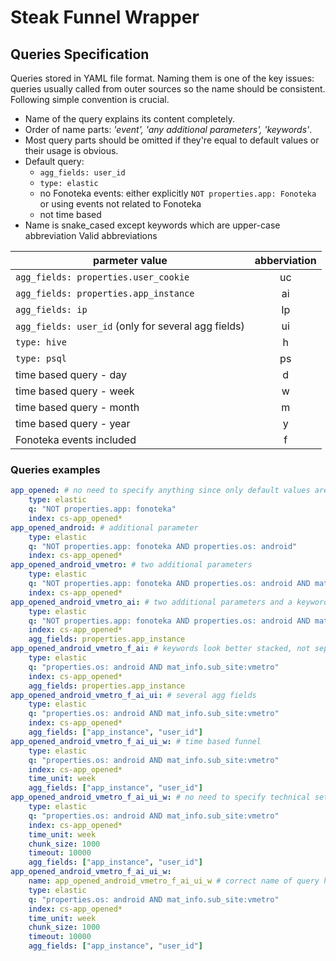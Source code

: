 # Steak Funnel Wrapper

## Queries Specification

Queries stored in YAML file format. Naming them is one of the key issues: queries usually called from outer sources so the name should be consistent. Following simple convention is crucial.

* Name of the query explains its content completely.
* Order of name parts: *'event', 'any additional parameters', 'keywords'*.
* Most query parts should be omitted if they're equal to default values or their usage is obvious.
* Default query:
    * `agg_fields: user_id`
    * `type: elastic`
    * no Fonoteka events: either explicitly `NOT properties.app: Fonoteka` or using events not related to Fonoteka
    * not time based
* Name is snake_cased except keywords which are upper-case abbreviation
Valid abbreviations

|parmeter value|abberviation|
| ------------ |:----------:|
|`agg_fields: properties.user_cookie`|uc|
|`agg_fields: properties.app_instance`|ai|
|`agg_fields: ip`|Ip|
|`agg_fields: user_id` (only for several agg fields)|ui|
|`type: hive`|h|
|`type: psql`|ps|
|time based query - day|d|
|time based query - week|w|
|time based query - month|m|
|time based query - year|y|
|Fonoteka events included|f|

### Queries examples

~~~yaml
app_opened: # no need to specify anything since only default values are used
    type: elastic
    q: "NOT properties.app: fonoteka"
    index: cs-app_opened*
app_opened_android: # additional parameter
    type: elastic
    q: "NOT properties.app: fonoteka AND properties.os: android"
    index: cs-app_opened*
app_opened_android_vmetro: # two additional parameters
    type: elastic
    q: "NOT properties.app: fonoteka AND properties.os: android AND mat_info.sub_site:vmetro"
    index: cs-app_opened*    
app_opened_android_vmetro_ai: # two additional parameters and a keyword
    type: elastic
    q: "NOT properties.app: fonoteka AND properties.os: android AND mat_info.sub_site:vmetro"
    index: cs-app_opened*
    agg_fields: properties.app_instance
app_opened_android_vmetro_f_ai: # keywords look better stacked, not separated by underscore
    type: elastic
    q: "properties.os: android AND mat_info.sub_site:vmetro"
    index: cs-app_opened*
    agg_fields: properties.app_instance
app_opened_android_vmetro_f_ai_ui: # several agg fields
    type: elastic
    q: "properties.os: android AND mat_info.sub_site:vmetro"
    index: cs-app_opened*
    agg_fields: ["app_instance", "user_id"]
app_opened_android_vmetro_f_ai_ui_w: # time based funnel
    type: elastic
    q: "properties.os: android AND mat_info.sub_site:vmetro"
    index: cs-app_opened*
    time_unit: week
    agg_fields: ["app_instance", "user_id"]
app_opened_android_vmetro_f_ai_ui_w: # no need to specify technical settings like chunk_size or timeout 
    type: elastic
    q: "properties.os: android AND mat_info.sub_site:vmetro"
    index: cs-app_opened*
    time_unit: week
    chunk_size: 1000
    timeout: 10000
    agg_fields: ["app_instance", "user_id"]
app_opened_android_vmetro_f_ai_ui_w: 
    name: app_opened_android_vmetro_f_ai_ui_w # correct name of query helps much interpreting the results
    type: elastic
    q: "properties.os: android AND mat_info.sub_site:vmetro"
    index: cs-app_opened*
    time_unit: week
    chunk_size: 1000
    timeout: 10000
    agg_fields: ["app_instance", "user_id"]
~~~
